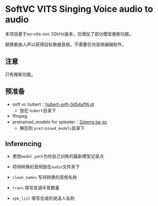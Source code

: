 # SoftVC VITS Singing Voice audio to audio

本项目基于so-vits-svc 32kHz版本，仅增加了部分模型推断功能。

替换歌曲人声以获得目标歌曲音频。不需要任何音频编辑软件。

## 注意

只有推断功能。

## 预准备

- soft vc hubert：[hubert-soft-0d54a1f4.pt](https://github.com/bshall/hubert/releases/download/v0.1/hubert-soft-0d54a1f4.pt)
  - 放在 `hubert`目录下
- ffmpeg
- pretrained_models for spleeter：[2stems.tar.gz](https://github.com/deezer/spleeter/releases/download/v1.4.0/2stems.tar.gz)
  - 解压到 `pretrained_models`目录下

## Inferencing

- 更改`model_path`为你自己训练的最新模型记录点

- 将待转换的音频放在`audio`文件夹下

- `clean_names` 写待转换的音频名称

- `trans` 填写变调半音数量

- `spk_list` 填写合成的说话人名称

  